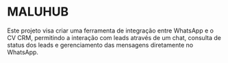 # MALUHUB
Este projeto visa criar uma ferramenta de integração entre WhatsApp e o CV CRM, permitindo a interação com leads através de um chat, consulta de status dos leads e gerenciamento das mensagens diretamente no WhatsApp.
